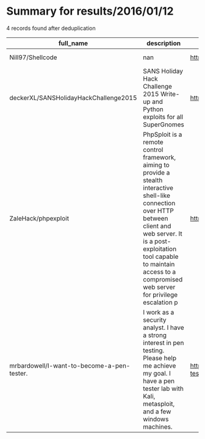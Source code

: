 
# Summary for results/2016/01/12
    
4 records found after deduplication

| full_name | description | html_url | matched_list | matched_count | pushed_at | size | stargazers_count | language | forks_count | vul_ids |
|--------------------------------------------|------------------------------------------------------------------------------------------------------------------------------------------------------------------------------------------------------------------------------------------------------------------|---------------------------------------------------------------|----------------------------------|-----------------|---------------------------|--------|--------------------|------------|---------------|-----------|
| Nill97/Shellcode | nan | https://github.com/Nill97/Shellcode | ['shellcode'] | 1 | 2016-01-12 13:38:54+00:00 | 5 | 0 | C | 0 | [] |
| deckerXL/SANSHolidayHackChallenge2015 | SANS Holiday Hack Challenge 2015 Write-up and Python exploits for all SuperGnomes | https://github.com/deckerXL/SANSHolidayHackChallenge2015 | ['exploit'] | 1 | 2016-01-12 23:43:44+00:00 | 84650 | 0 | Python | 0 | [] |
| ZaleHack/phpexploit | PhpSploit is a remote control framework, aiming to provide a stealth interactive shell-like connection over HTTP between client and web server. It is a post-exploitation tool capable to maintain access to a compromised web server for privilege escalation p | https://github.com/ZaleHack/phpexploit | ['exploit'] | 1 | 2016-01-12 00:20:25+00:00 | 1815 | 1 | Python | 2 | [] |
| mrbardowell/I-want-to-become-a-pen-tester. | I work as a security analyst. I have a strong interest in pen testing. Please help me achieve my goal. I have a pen tester lab with Kali, metasploit, and a few windows machines. | https://github.com/mrbardowell/I-want-to-become-a-pen-tester. | ['metasploit module OR payload'] | 1 | 2016-01-12 01:21:48+00:00 | 0 | 0 | nan | 0 | [] |
